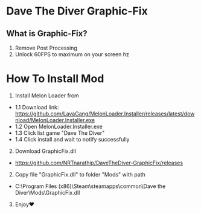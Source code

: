 
# Dave The Diver Graphic-Fix
## What is Graphic-Fix?
1. Remove Post Processing
2. Unlock 60FPS to maximum on your screen hz

# How To Install Mod
1. Install Melon Loader from 
- 1.1 Download link: https://github.com/LavaGang/MelonLoader.Installer/releases/latest/download/MelonLoader.Installer.exe
- 1.2 Open MelonLoader.Installer.exe
- 1.3 Click list game "Dave The Diver"
- 1.4 Click install and wait to notify successfully

2. Download GraphicFix.dll
- https://github.com/NRTnarathip/DaveTheDiver-GraphicFix/releases

2. Copy file "GraphicFix.dll" to folder "Mods" with path 
- C:\Program Files (x86)\Steam\steamapps\common\Dave the Diver\Mods\GraphicFix.dll

3. Enjoy❤️
